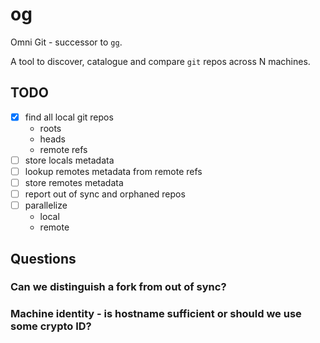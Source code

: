 og
===============================================================================

Omni Git - successor to [`gg`](https://github.com/xandkar/gg).

A tool to discover, catalogue and compare `git` repos across N machines.

TODO
----

- [x] find all local git repos
  + roots
  + heads
  + remote refs
- [ ] store locals metadata
- [ ] lookup remotes metadata from remote refs
- [ ] store remotes metadata
- [ ] report out of sync and orphaned repos
- [ ] parallelize
  + local
  + remote

Questions
---------

### Can we distinguish a fork from out of sync?

### Machine identity - is hostname sufficient or should we use some crypto ID?
